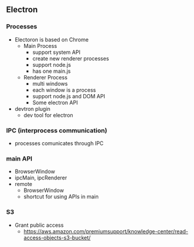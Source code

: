 ## Electron

### Processes

- Electoron is based on Chrome
  - Main Process
    - support system API
    - create new renderer processes
    - support node.js
    - has one main.js
  - Renderer Process
    - multi windows
    - each window is a process
    - support node.js and DOM API
    - Some electron API
- devtron plugin
  - dev tool for electron

### IPC (interprocess communication)

- processes comunicates through IPC


### main API

- BrowserWindow
- ipcMain, ipcRenderer
- remote
  - BrowserWindow
  - shortcut for using APIs in main

### S3

- Grant public access
  - https://aws.amazon.com/premiumsupport/knowledge-center/read-access-objects-s3-bucket/
